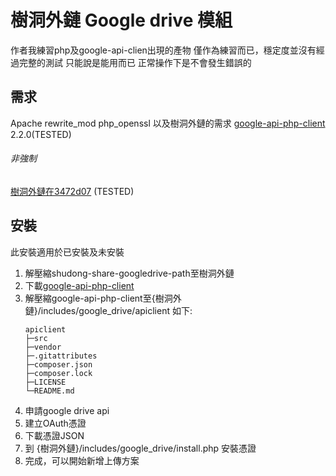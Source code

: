 樹洞外鏈 Google drive 模組
===
作者我練習php及google-api-clien出現的產物
僅作為練習而已，穩定度並沒有經過完整的測試
只能說是能用而已
正常操作下是不會發生錯誤的

需求
---
Apache rewrite_mod
php_openssl
以及樹洞外鏈的需求
[google-api-php-client](https://github.com/google/google-api-php-client) 2.2.0(TESTED)

###### 非強制
[樹洞外鏈在3472d07](https://github.com/HFO4/shudong-share/tree/3472d070080a5f01c63dd234f9db5affc8d846af) (TESTED)

安裝
---
此安裝適用於已安裝及未安裝
1. 解壓縮shudong-share-googledrive-path至樹洞外鏈
2. 下載[google-api-php-client](https://github.com/google/google-api-php-client/releases/tag/v2.2.0)
3. 解壓縮google-api-php-client至{樹洞外鏈}/includes/google_drive/apiclient 如下:
   ```
   apiclient
   ├─src
   ├─vendor
   ├─.gitattributes
   ├─composer.json
   ├─composer.lock
   ├─LICENSE
   └─README.md
   ```
4. 申請google drive api
5. 建立OAuth憑證
6. 下載憑證JSON
7. 到 {樹洞外鏈}/includes/google_drive/install.php 安裝憑證
8. 完成，可以開始新增上傳方案